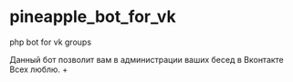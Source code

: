 # pineapple_bot_for_vk
php bot for vk groups

Данный бот позволит вам в администрации ваших бесед в Вконтакте
Всех люблю.
+
